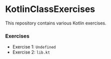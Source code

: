 # KotlinClassExercises

This repository contains various Kotlin exercises.

### Exercises
- Exercise 1: `Undefined`
- Exercise 2: `lib.kt`
